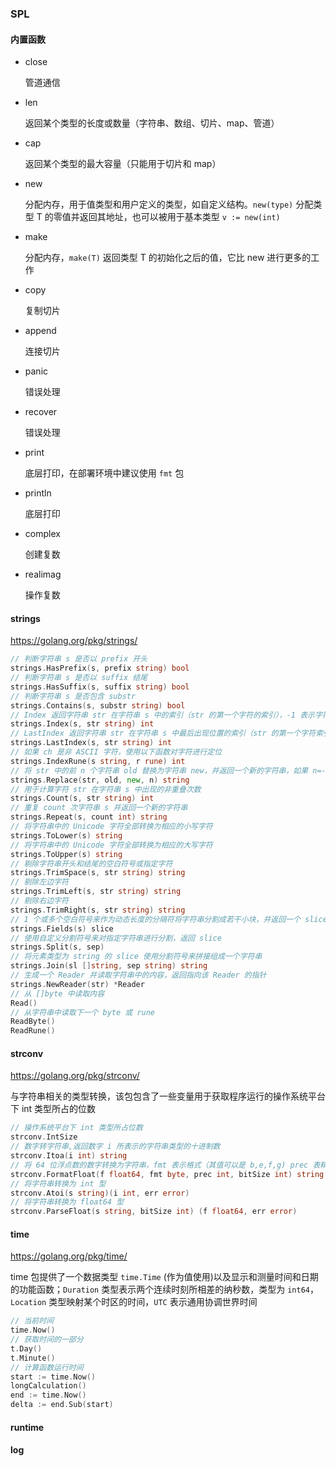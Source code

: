 ### SPL

#### 内置函数

* close

  管道通信

* len

  返回某个类型的长度或数量（字符串、数组、切片、map、管道）

* cap

  返回某个类型的最大容量（只能用于切片和 map）

* new

  分配内存，用于值类型和用户定义的类型，如自定义结构。`new(type)` 分配类型 T 的零值并返回其地址，也可以被用于基本类型 `v := new(int)`

* make

  分配内存，`make(T)` 返回类型 T 的初始化之后的值，它比 new 进行更多的工作

* copy

  复制切片

* append

  连接切片

* panic

  错误处理

* recover

  错误处理

* print

  底层打印，在部署环境中建议使用 `fmt` 包

* println

  底层打印

* complex

  创建复数

* realimag

  操作复数

#### strings

https://golang.org/pkg/strings/

```go
// 判断字符串 s 是否以 prefix 开头
strings.HasPrefix(s, prefix string) bool
// 判断字符串 s 是否以 suffix 结尾
strings.HasSuffix(s, suffix string) bool
// 判断字符串 s 是否包含 substr
strings.Contains(s, substr string) bool
// Index 返回字符串 str 在字符串 s 中的索引（str 的第一个字符的索引），-1 表示字符串 s 不包含 str
strings.Index(s, str string) int
// LastIndex 返回字符串 str 在字符串 s 中最后出现位置的索引（str 的第一个字符索引），-1 表示不包含
strings.LastIndex(s, str string) int
// 如果 ch 是非 ASCII 字符，使用以下函数对字符进行定位
strings.IndexRune(s string, r rune) int
// 将 str 中的前 n 个字符串 old 替换为字符串 new，并返回一个新的字符串，如果 n=-1则替换所有 old为 new
strings.Replace(str, old, new, n) string
// 用于计算字符 str 在字符串 s 中出现的非重叠次数
strings.Count(s, str string) int
// 重复 count 次字符串 s 并返回一个新的字符串
strings.Repeat(s, count int) string
// 将字符串中的 Unicode 字符全部转换为相应的小写字符
strings.ToLower(s) string
// 将字符串中的 Unicode 字符全部转换为相应的大写字符
strings.ToUpper(s) string
// 剔除字符串开头和结尾的空白符号或指定字符
strings.TrimSpace(s, str string) string
// 剔除左边字符
strings.TrimLeft(s, str string) string
// 剔除右边字符
strings.TrimRight(s, str string) string
// 1 个或多个空白符号来作为动态长度的分隔符将字符串分割成若干小块，并返回一个 slice，如果字符串只包含空白符号，则返回一个长度为 0 的 slice
strings.Fields(s) slice
// 使用自定义分割符号来对指定字符串进行分割，返回 slice
strings.Split(s, sep)
// 将元素类型为 string 的 slice 使用分割符号来拼接组成一个字符串
strings.Join(sl []string, sep string) string
// 生成一个 Reader 并读取字符串中的内容，返回指向该 Reader 的指针
strings.NewReader(str) *Reader
// 从 []byte 中读取内容
Read()
// 从字符串中读取下一个 byte 或 rune
ReadByte()
ReadRune()
```

#### strconv

https://golang.org/pkg/strconv/

与字符串相关的类型转换，该包包含了一些变量用于获取程序运行的操作系统平台下 int 类型所占的位数

```go
// 操作系统平台下 int 类型所占位数
strconv.IntSize
// 数字转字符串,返回数字 i 所表示的字符串类型的十进制数
strconv.Itoa(i int) string
// 将 64 位浮点数的数字转换为字符串，fmt 表示格式（其值可以是 b,e,f,g) prec 表精度，bitsize 使用 32 表示 float32，64 表示 float64
strconv.FormatFloat(f float64, fmt byte, prec int, bitSize int) string
// 将字符串转换为 int 型
strconv.Atoi(s string)(i int, err error)
// 将字符串转换为 float64 型
strconv.ParseFloat(s string, bitSize int) (f float64, err error)
```

#### time

https://golang.org/pkg/time/

time 包提供了一个数据类型 `time.Time` (作为值使用)以及显示和测量时间和日期的功能函数；`Duration` 类型表示两个连续时刻所相差的纳秒数，类型为 `int64`，`Location` 类型映射某个时区的时间，`UTC` 表示通用协调世界时间

```go
// 当前时间
time.Now()
// 获取时间的一部分
t.Day()
t.Minute()
// 计算函数运行时间
start := time.Now()
longCalculation()
end := time.Now()
delta := end.Sub(start)
```

#### runtime

#### log

